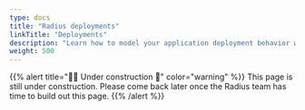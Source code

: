 ```yaml
---
type: docs
title: "Radius deployments"
linkTitle: "Deployments"
description: "Learn how to model your application deployment behavior with Radius deployments."
weight: 500
---
```


{{% alert title="👷‍♂️ Under construction 🚧" color="warning" %}}
This page is still under construction. Please come back later once the Radius team has time to build out this page.
{{% /alert %}}
